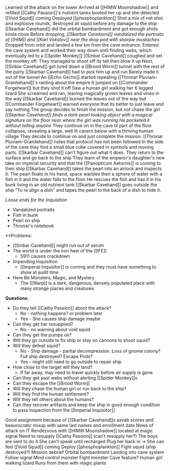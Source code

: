 


Learned of the attack on the tower
Arrived at [[HIMW Moonshadow]] and refilled [[Cathy Passion]]'s nutrient tanks
	booted her up and she detected [[Void Squid]] coming
	Deployed [[phosphoplankton]]
	Shot a mix of net shot and explosive rounds, destroyed all squid before any damage to the ship
	[[Skarbar Cavehand]] did the orbital bombardment and got enough shots kinda close
	Before dropping, *[[Skarbar Cavehand]] vandalized the portraits of [[HIM]] and [[Karl Vokstov]] near the drop pod with sharpie mustaches*
Dropped from orbit and landed a few km from the cave entrance.
	Entered the cave system and worked their way down until finding webs, which eventually led to a [[Spider Monkey]]
		[[Sinbar Cavehand]] coughed and set the monkey off.
		They managed to shoot off its tail then blow it up
	Next, [[Sinbar Cavehand]] got lured down a [[Brood Worm]] tunnel with the rest of the party
		[[Skarbar Cavehand]] had to pick him up and run
		Barely made it out of the tunnel
	An [[Echo Gecho]] started repeating [[Thronar Pluviam-Granitehand]]'s ranting about the empire
		It jumped on [[Commander Forgeheart]] but they shot it off
Saw a human girl walking her 6 legged lizard
	She screamed and ran, leaving magically grown leaves and vines in the way
	[[Skarbar Cavehand]] burned the leaves out of the way but [[Commander Forgeheart]] warned everyone that its better to just leave and say nothing
	The group decides to finish the mission, but not chase the girl
	*[[Skarbar Cavehand]] finds a dark pearl looking object with a magical signature on the floor near where the girl was running
		He pocketed it without telling anyone*
They continue on in the cave til part of the floor collapses, revealing a large, well lit cavern below with a thriving human village
	They decide to continue on and just complete the mission. [[Thronar Pluviam-Granitehand]] notes that protocol has not been followed
In the side of the cave they find a small blue cube covered in symbols and moving parts. [[Skarbar Cavehand]] can't figure out what it does.
	They return to the surface and go back to the ship
They learn of the emperor's daughter's new take on imperial security and that the [[Panopticum Aeturnis]] is coming to their ship
[[Skarbar Cavehand]] takes the pearl into an airlock and inspects it. 
	The pearl floats in his hand, space warbles then a sphere of water with a fish in it and the water falls to the floor
	He rescues the fish and has it in his bunk living in an old nutrient tank
	[[Skarbar Cavehand]] goes outside the ship "To re align a dish" and tapes the pearl to the back of a dish to hide it.


*Loose ends for the Inquisition*
- Vandalized portraits
- Fish in bunk
- Pearl on ship
- Thronar's notebook



















**Problems:
- [[Sinbar Cavehand]] might run out of serum
- The world is under the iron heel of the [[IFE]]
	- S911 causes crackdown
- Impending Inquisition
	- [[Imperial Inquisitor]] is coming and they must have something to show at audit time
- Here Be Monsters, Magic, and Mystery
	- The [[Warp]] is a dark, dangerous, densely populated place with many strange places and creatures

**Questions**:
- Do they tell [[Cathy Passion]] about the attack?
	- No - nothing happens? or problem later
	- Yes - She causes ship damage maybe
- Can they get her resupplied?
	- No - no warning about void squid
- Can they get the pumps on?
- Will they go outside to fix ship or stay on cannons to shoot squid?
- Will they defeat squid?
	- No - Ship damage - partial decompression. Loss of gnome colony? Full ship destroyed? Escape Pods?
	- Yes - might still need to go outside to repair ship
- How close to the target will they land?
	- If far away, may need to travel quickly before air supply is gone
- Can they get past webs without alerting [[Spider Monkey]]s
- Can they escape the [[Brood Worm]]
- Will they chase the human girl or run back to the ship?
- Will they find the human settlement?
- Will they tell others about the humans?
- Can they recover artifacts and keep the ship in good enough condition to pass inspection from the [[Imperial Inquisitor]]

Good assignment because of [[Skarbar Cavehand]]s asvab scores and beaurocratic mixup with same last names and enrollment date
News of attack on IT
Rendezvous with [[HIMW Moonshadow]] located at magic signal
Need to resupply [[Cathy Passion]] (can't resupply her?)
The boys are sent to do it
She can't speak until recharged
Plug her back in -> She can feel [[Void Squid]] coming
Deploy [[phosphoplankton]]
Fight squid (ship destroyed?)
Mission debrief
Orbital bombardment
Landing into cave system
Follow signal
Mind control monster
Fight monster
Cave feature?
Human girl walking lizard
Runs from them with magic plants